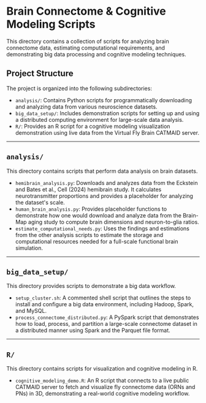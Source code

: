 # Brain Connectome & Cognitive Modeling Scripts

This directory contains a collection of scripts for analyzing brain connectome data, estimating computational requirements, and demonstrating big data processing and cognitive modeling techniques.

## Project Structure

The project is organized into the following subdirectories:

-   `analysis/`: Contains Python scripts for programmatically downloading and analyzing data from various neuroscience datasets.
-   `big_data_setup/`: Includes demonstration scripts for setting up and using a distributed computing environment for large-scale data analysis.
-   `R/`: Provides an R script for a cognitive modeling visualization demonstration using live data from the Virtual Fly Brain CATMAID server.

---

## `analysis/`

This directory contains scripts that perform data analysis on brain datasets.

-   `hemibrain_analysis.py`: Downloads and analyzes data from the Eckstein and Bates et al., Cell (2024) hemibrain study. It calculates neurotransmitter proportions and provides a placeholder for analyzing the dataset's scale.
-   `human_brain_analysis.py`: Provides placeholder functions to demonstrate how one would download and analyze data from the Brain-Map aging study to compute brain dimensions and neuron-to-glia ratios.
-   `estimate_computational_needs.py`: Uses the findings and estimations from the other analysis scripts to estimate the storage and computational resources needed for a full-scale functional brain simulation.

---

## `big_data_setup/`

This directory provides scripts to demonstrate a big data workflow.

-   `setup_cluster.sh`: A commented shell script that outlines the steps to install and configure a big data environment, including Hadoop, Spark, and MySQL.
-   `process_connectome_distributed.py`: A PySpark script that demonstrates how to load, process, and partition a large-scale connectome dataset in a distributed manner using Spark and the Parquet file format.

---

## `R/`

This directory contains scripts for visualization and cognitive modeling in R.

-   `cognitive_modeling_demo.R`: An R script that connects to a live public CATMAID server to fetch and visualize fly connectome data (ORNs and PNs) in 3D, demonstrating a real-world cognitive modeling workflow.
